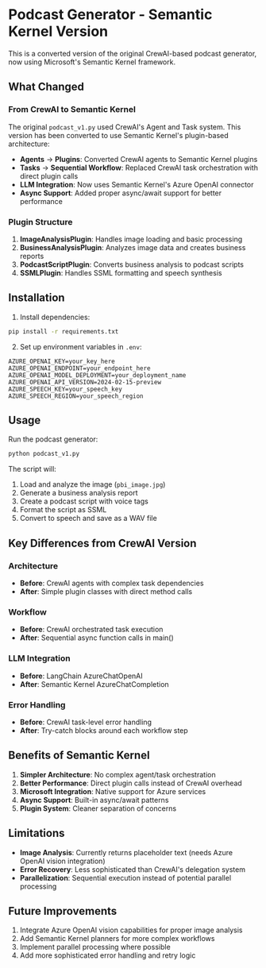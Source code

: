 # Podcast Generator - Semantic Kernel Version

This is a converted version of the original CrewAI-based podcast generator, now using Microsoft's Semantic Kernel framework.

## What Changed

### From CrewAI to Semantic Kernel

The original `podcast_v1.py` used CrewAI's Agent and Task system. This version has been converted to use Semantic Kernel's plugin-based architecture:

- **Agents** → **Plugins**: Converted CrewAI agents to Semantic Kernel plugins
- **Tasks** → **Sequential Workflow**: Replaced CrewAI task orchestration with direct plugin calls
- **LLM Integration**: Now uses Semantic Kernel's Azure OpenAI connector
- **Async Support**: Added proper async/await support for better performance

### Plugin Structure

1. **ImageAnalysisPlugin**: Handles image loading and basic processing
2. **BusinessAnalysisPlugin**: Analyzes image data and creates business reports
3. **PodcastScriptPlugin**: Converts business analysis to podcast scripts
4. **SSMLPlugin**: Handles SSML formatting and speech synthesis

## Installation

1. Install dependencies:
```bash
pip install -r requirements.txt
```

2. Set up environment variables in `.env`:
```env
AZURE_OPENAI_KEY=your_key_here
AZURE_OPENAI_ENDPOINT=your_endpoint_here
AZURE_OPENAI_MODEL_DEPLOYMENT=your_deployment_name
AZURE_OPENAI_API_VERSION=2024-02-15-preview
AZURE_SPEECH_KEY=your_speech_key
AZURE_SPEECH_REGION=your_speech_region
```

## Usage

Run the podcast generator:
```bash
python podcast_v1.py
```

The script will:
1. Load and analyze the image (`pbi_image.jpg`)
2. Generate a business analysis report
3. Create a podcast script with voice tags
4. Format the script as SSML
5. Convert to speech and save as a WAV file

## Key Differences from CrewAI Version

### Architecture
- **Before**: CrewAI agents with complex task dependencies
- **After**: Simple plugin classes with direct method calls

### Workflow
- **Before**: CrewAI orchestrated task execution
- **After**: Sequential async function calls in main()

### LLM Integration
- **Before**: LangChain AzureChatOpenAI
- **After**: Semantic Kernel AzureChatCompletion

### Error Handling
- **Before**: CrewAI task-level error handling
- **After**: Try-catch blocks around each workflow step

## Benefits of Semantic Kernel

1. **Simpler Architecture**: No complex agent/task orchestration
2. **Better Performance**: Direct plugin calls instead of CrewAI overhead
3. **Microsoft Integration**: Native support for Azure services
4. **Async Support**: Built-in async/await patterns
5. **Plugin System**: Cleaner separation of concerns

## Limitations

- **Image Analysis**: Currently returns placeholder text (needs Azure OpenAI vision integration)
- **Error Recovery**: Less sophisticated than CrewAI's delegation system
- **Parallelization**: Sequential execution instead of potential parallel processing

## Future Improvements

1. Integrate Azure OpenAI vision capabilities for proper image analysis
2. Add Semantic Kernel planners for more complex workflows
3. Implement parallel processing where possible
4. Add more sophisticated error handling and retry logic
